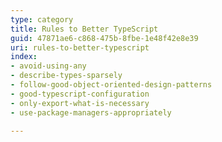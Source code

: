 ```yaml
---
type: category
title: Rules to Better TypeScript
guid: 47871ae6-c868-475b-8fbe-1e48f42e8e39
uri: rules-to-better-typescript
index:
- avoid-using-any
- describe-types-sparsely
- follow-good-object-oriented-design-patterns
- good-typescript-configuration
- only-export-what-is-necessary
- use-package-managers-appropriately

---
```

<p>​​</p>


